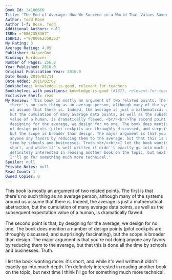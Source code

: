 ```yaml
---
Book Id: 24186666
Title: 'The End of Average: How We Succeed in a World That Values Sameness'
Author: Todd Rose
Author l-f: Rose, Todd
Additional Authors: null
ISBN: ="0062358367"
ISBN13: ="9780062358363"
My Rating: 3
Average Rating: 4.05
Publisher: HarperOne
Binding: Hardcover
Number of Pages: 256.0
Year Published: 2016.0
Original Publication Year: 2016.0
Date Read: 2016/02/11
Date Added: 2016/02/02
Bookshelves: knowledge-is-good, relevant-for-teachers
Bookshelves with positions: knowledge-is-good (#137), relevant-for-teachers (#2)
Exclusive Shelf: read
My Review: 'This book is mostly an argument of two related points. The first is that
  there''s no such thing as an average person, although many of the systems around
  us assume that there is. Indeed, the average is just a mathematical abstraction,
  but the cumulation of many average data points, as well as the subsequent expectation
  value of a human, is dramatically flawed. <br/><br/>The second point is that, by
  designing for the average, we design for no one. The book does mention a number
  of design points (pilot cockpits are throughly discussed, and surprisingly fascinating),
  but the scope is broader than design. The major argument is that you''re not doing
  anyone any favors by reducing them to the average, but that this is done all the
  time by schools and businesses. Truth.<br/><br/>I let the book wanting more: it''s
  short, and while it''s well written it didn''t exactly go into much depth. I''m
  definitely interested in reading another book on the topic, but next time I think
  I''ll go for something much more technical.'
Spoiler: null
Private Notes: null
Read Count: 1
Owned Copies: 0
---
```


This book is mostly an argument of two related points. The first is that there's no such thing as an average person, although many of the systems around us assume that there is. Indeed, the average is just a mathematical abstraction, but the cumulation of many average data points, as well as the subsequent expectation value of a human, is dramatically flawed. <br/><br/>The second point is that, by designing for the average, we design for no one. The book does mention a number of design points (pilot cockpits are throughly discussed, and surprisingly fascinating), but the scope is broader than design. The major argument is that you're not doing anyone any favors by reducing them to the average, but that this is done all the time by schools and businesses. Truth.<br/><br/>I let the book wanting more: it's short, and while it's well written it didn't exactly go into much depth. I'm definitely interested in reading another book on the topic, but next time I think I'll go for something much more technical.